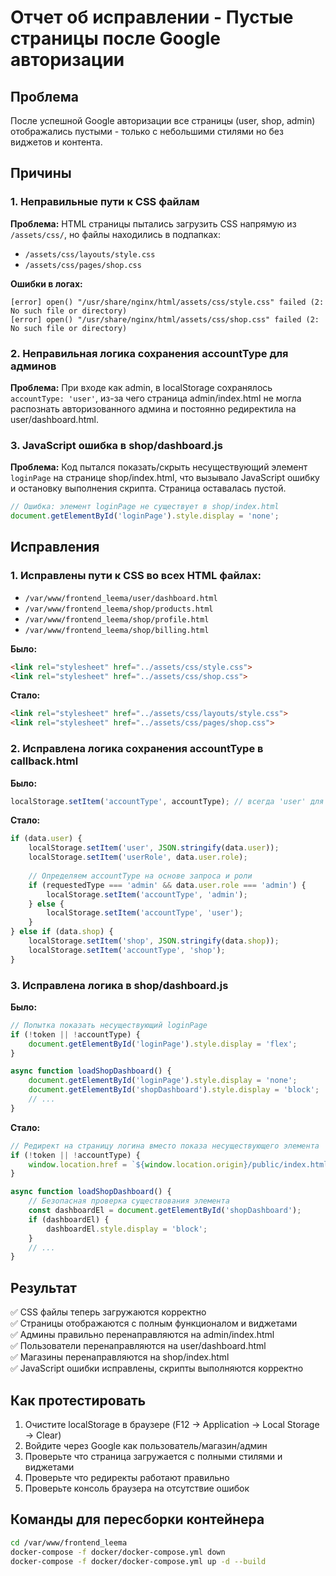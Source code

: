 # Отчет об исправлении - Пустые страницы после Google авторизации

## Проблема
После успешной Google авторизации все страницы (user, shop, admin) отображались пустыми - только с небольшими стилями но без виджетов и контента.

## Причины

### 1. Неправильные пути к CSS файлам
**Проблема:** HTML страницы пытались загрузить CSS напрямую из `/assets/css/`, но файлы находились в подпапках:
- `/assets/css/layouts/style.css`
- `/assets/css/pages/shop.css`

**Ошибки в логах:**
```
[error] open() "/usr/share/nginx/html/assets/css/style.css" failed (2: No such file or directory)
[error] open() "/usr/share/nginx/html/assets/css/shop.css" failed (2: No such file or directory)
```

### 2. Неправильная логика сохранения accountType для админов
**Проблема:** При входе как admin, в localStorage сохранялось `accountType: 'user'`, из-за чего страница admin/index.html не могла распознать авторизованного админа и постоянно редиректила на user/dashboard.html.

### 3. JavaScript ошибка в shop/dashboard.js
**Проблема:** Код пытался показать/скрыть несуществующий элемент `loginPage` на странице shop/index.html, что вызывало JavaScript ошибку и остановку выполнения скрипта. Страница оставалась пустой.

```javascript
// Ошибка: элемент loginPage не существует в shop/index.html
document.getElementById('loginPage').style.display = 'none';
```

## Исправления

### 1. Исправлены пути к CSS во всех HTML файлах:
- `/var/www/frontend_leema/user/dashboard.html`
- `/var/www/frontend_leema/shop/products.html`
- `/var/www/frontend_leema/shop/profile.html`
- `/var/www/frontend_leema/shop/billing.html`

**Было:**
```html
<link rel="stylesheet" href="../assets/css/style.css">
<link rel="stylesheet" href="../assets/css/shop.css">
```

**Стало:**
```html
<link rel="stylesheet" href="../assets/css/layouts/style.css">
<link rel="stylesheet" href="../assets/css/pages/shop.css">
```

### 2. Исправлена логика сохранения accountType в callback.html

**Было:**
```javascript
localStorage.setItem('accountType', accountType); // всегда 'user' для админов
```

**Стало:**
```javascript
if (data.user) {
    localStorage.setItem('user', JSON.stringify(data.user));
    localStorage.setItem('userRole', data.user.role);
    
    // Определяем accountType на основе запроса и роли
    if (requestedType === 'admin' && data.user.role === 'admin') {
        localStorage.setItem('accountType', 'admin');
    } else {
        localStorage.setItem('accountType', 'user');
    }
} else if (data.shop) {
    localStorage.setItem('shop', JSON.stringify(data.shop));
    localStorage.setItem('accountType', 'shop');
}
```

### 3. Исправлена логика в shop/dashboard.js

**Было:**
```javascript
// Попытка показать несуществующий loginPage
if (!token || !accountType) {
    document.getElementById('loginPage').style.display = 'flex';
}

async function loadShopDashboard() {
    document.getElementById('loginPage').style.display = 'none';
    document.getElementById('shopDashboard').style.display = 'block';
    // ...
}
```

**Стало:**
```javascript
// Редирект на страницу логина вместо показа несуществующего элемента
if (!token || !accountType) {
    window.location.href = `${window.location.origin}/public/index.html`;
}

async function loadShopDashboard() {
    // Безопасная проверка существования элемента
    const dashboardEl = document.getElementById('shopDashboard');
    if (dashboardEl) {
        dashboardEl.style.display = 'block';
    }
    // ...
}
```

## Результат
✅ CSS файлы теперь загружаются корректно  
✅ Страницы отображаются с полным функционалом и виджетами  
✅ Админы правильно перенаправляются на admin/index.html  
✅ Пользователи перенаправляются на user/dashboard.html  
✅ Магазины перенаправляются на shop/index.html  
✅ JavaScript ошибки исправлены, скрипты выполняются корректно

## Как протестировать
1. Очистите localStorage в браузере (F12 → Application → Local Storage → Clear)
2. Войдите через Google как пользователь/магазин/админ
3. Проверьте что страница загружается с полными стилями и виджетами
4. Проверьте что редиректы работают правильно
5. Проверьте консоль браузера на отсутствие ошибок

## Команды для пересборки контейнера
```bash
cd /var/www/frontend_leema
docker-compose -f docker/docker-compose.yml down
docker-compose -f docker/docker-compose.yml up -d --build
```
